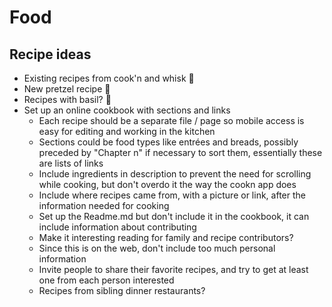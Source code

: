 
# Food

## Recipe ideas
- Existing recipes from cook'n and whisk 🍲
- New pretzel recipe 🥨 
- Recipes with basil? 🌿
- Set up an online cookbook with sections and links
	- Each recipe should be a separate file / page so mobile access is easy for editing and working in the kitchen
	- Sections could be food types like entrées and breads, possibly preceded by "Chapter n" if necessary to sort them, essentially these are lists of links
	- Include ingredients in description to prevent the need for scrolling while cooking, but don't overdo it the way the cookn app does
	- Include where recipes came from, with a picture or link, after the information needed for cooking
	- Set up the Readme.md but don't include it in the cookbook, it can include information about contributing
	- Make it interesting reading for family and recipe contributors? 
	- Since this is on the web, don't include too much personal information
	- Invite people to share their favorite recipes, and try to get at least one from each person interested
	- Recipes from sibling dinner restaurants?
